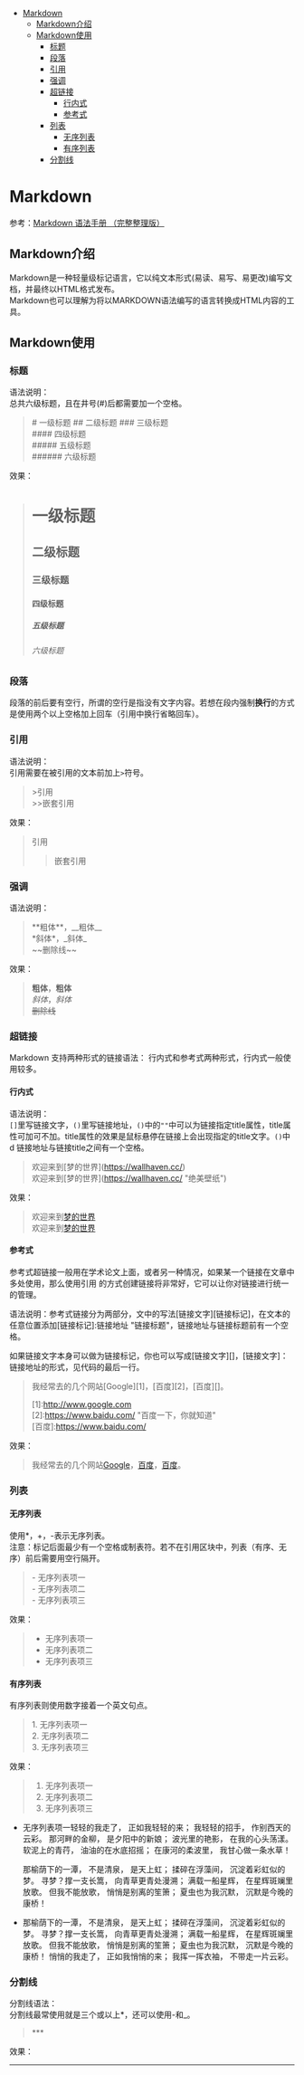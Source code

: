
<!-- @import "[TOC]" {cmd="toc" depthFrom=1 depthTo=6 orderedList=false} -->

<!-- code_chunk_output -->

- [Markdown](#markdown)
  - [Markdown介绍](#markdown介绍)
  - [Markdown使用](#markdown使用)
    - [标题](#标题)
    - [段落](#段落)
    - [引用](#引用)
    - [强调](#强调)
    - [超链接](#超链接)
      - [行内式](#行内式)
      - [参考式](#参考式)
    - [列表](#列表)
      - [无序列表](#无序列表)
      - [有序列表](#有序列表)
    - [分割线](#分割线)

<!-- /code_chunk_output -->

# Markdown

参考：[Markdown 语法手册 （完整整理版）](https://yuhongjun.github.io/tech/2017/05/02/Markdown-%E8%AF%AD%E6%B3%95%E6%89%8B%E5%86%8C-%E5%AE%8C%E6%95%B4%E6%95%B4%E7%90%86%E7%89%88.html#8-%E5%86%85%E5%AE%B9%E7%9B%AE%E5%BD%95)

## Markdown介绍

Markdown是一种轻量级标记语言，它以纯文本形式(易读、易写、易更改)编写文档，并最终以HTML格式发布。  
Markdown也可以理解为将以MARKDOWN语法编写的语言转换成HTML内容的工具。

## Markdown使用

### 标题

语法说明：  
总共六级标题，且在井号(#)后都需要加一个空格。  
>\# 一级标题
>\## 二级标题
>\### 三级标题  
>\#### 四级标题  
>\##### 五级标题  
>\###### 六级标题  

效果：  
># 一级标题
>## 二级标题
>### 三级标题
>#### 四级标题
>##### 五级标题
>###### 六级标题

### 段落

段落的前后要有空行，所谓的空行是指没有文字内容。若想在段内强制**换行**的方式是使用两个以上空格加上回车（引用中换行省略回车）。

### 引用

语法说明：  
引用需要在被引用的文本前加上`>`符号。
>\>引用  
>\>>嵌套引用

效果：
>引用
>>嵌套引用

### 强调

语法说明：
>\*\*粗体**，\_\_粗体__  
>\*斜体*，\_斜体_  
>\~\~删除线~~  

效果：
>**粗体**，__粗体__  
>*斜体*，_斜体_  
>~~删除线~~  

### 超链接

Markdown 支持两种形式的链接语法： 行内式和参考式两种形式，行内式一般使用较多。  

#### 行内式

语法说明：  
`[]`里写链接文字，`()`里写链接地址，`()`中的`""`中可以为链接指定title属性，title属性可加可不加。title属性的效果是鼠标悬停在链接上会出现指定的title文字。`()`中d 链接地址与链接title之间有一个空格。  
>欢迎来到\[梦的世界](https://wallhaven.cc/)  
>欢迎来到\[梦的世界](https://wallhaven.cc/ "绝美壁纸")

效果：  
>欢迎来到[梦的世界](https://wallhaven.cc/)  
>欢迎来到[梦的世界](https://wallhaven.cc/ "绝美壁纸")

#### 参考式

参考式超链接一般用在学术论文上面，或者另一种情况，如果某一个链接在文章中多处使用，那么使用引用 的方式创建链接将非常好，它可以让你对链接进行统一的管理。

语法说明：参考式链接分为两部分，文中的写法[链接文字][链接标记]，在文本的任意位置添加[链接标记]:链接地址 "链接标题"，链接地址与链接标题前有一个空格。

如果链接文字本身可以做为链接标记，你也可以写成[链接文字][]，[链接文字]：链接地址的形式，见代码的最后一行。

>我经常去的几个网站\[Google]\[1]，\[百度]\[2]，\[百度][]。
>
>\[1]:<http://www.google.com>  
>\[2]:<https://www.baidu.com/> "百度一下，你就知道"  
>\[百度]:<https://www.baidu.com/>

效果：  
>我经常去的几个网站[Google][1]，[百度][2]，[百度][]。
>
>[1]:http://www.google.com  
>[2]:https://www.baidu.com/ "百度一下，你就知道"  
>[百度]:https://www.baidu.com/

### 列表

#### 无序列表

使用*，+，-表示无序列表。  
注意：标记后面最少有一个空格或制表符。若不在引用区块中，列表（有序、无序）前后需要用空行隔开。  
>\- 无序列表项一  
>\- 无序列表项二  
>\- 无序列表项三  

效果：  

>- 无序列表项一
>- 无序列表项二
>- 无序列表项三

#### 有序列表

有序列表则使用数字接着一个英文句点。  
>1\. 无序列表项一  
>2\. 无序列表项二  
>3\. 无序列表项三  

效果：  

>1. 无序列表项一
>2. 无序列表项二
>3. 无序列表项三

- 无序列表项一轻轻的我走了， 正如我轻轻的来； 我轻轻的招手， 作别西天的云彩。
那河畔的金柳， 是夕阳中的新娘； 波光里的艳影， 在我的心头荡漾。 
软泥上的青荇， 油油的在水底招摇； 在康河的柔波里， 我甘心做一条水草！

    那榆荫下的一潭， 不是清泉， 是天上虹； 揉碎在浮藻间， 沉淀着彩虹似的梦。 
寻梦？撑一支长篙， 向青草更青处漫溯； 满载一船星辉， 在星辉斑斓里放歌。 
但我不能放歌， 悄悄是别离的笙箫； 夏虫也为我沉默， 沉默是今晚的康桥！

- 那榆荫下的一潭， 不是清泉， 是天上虹； 揉碎在浮藻间， 沉淀着彩虹似的梦。 
寻梦？撑一支长篙， 向青草更青处漫溯； 满载一船星辉， 在星辉斑斓里放歌。 
但我不能放歌， 悄悄是别离的笙箫； 夏虫也为我沉默， 沉默是今晚的康桥！ 
悄悄的我走了， 正如我悄悄的来； 我挥一挥衣袖， 不带走一片云彩。

### 分割线

分割线语法：  
分割线最常使用就是三个或以上*，还可以使用-和_。
>\***

效果：
***
